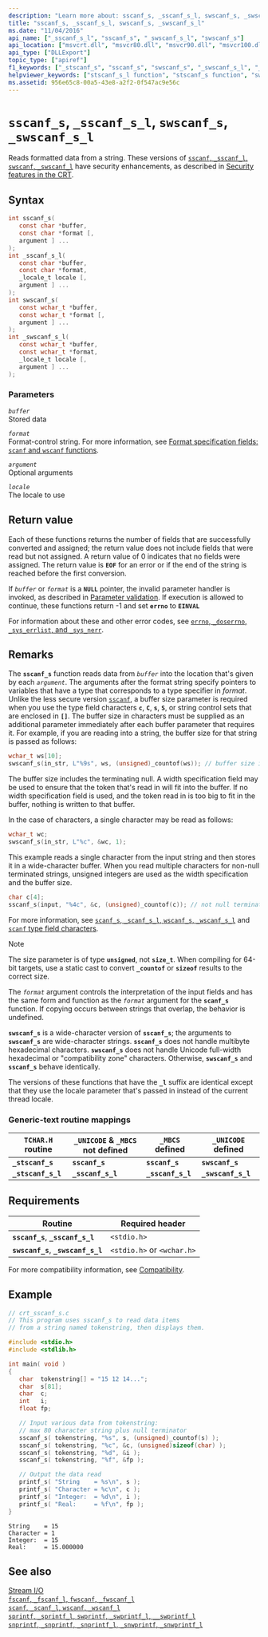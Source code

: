 ```yaml
---
description: "Learn more about: sscanf_s, _sscanf_s_l, swscanf_s, _swscanf_s_l"
title: "sscanf_s, _sscanf_s_l, swscanf_s, _swscanf_s_l"
ms.date: "11/04/2016"
api_name: ["_sscanf_s_l", "sscanf_s", "_swscanf_s_l", "swscanf_s"]
api_location: ["msvcrt.dll", "msvcr80.dll", "msvcr90.dll", "msvcr100.dll", "msvcr100_clr0400.dll", "msvcr110.dll", "msvcr110_clr0400.dll", "msvcr120.dll", "msvcr120_clr0400.dll", "ucrtbase.dll", "ntoskrnl.exe"]
api_type: ["DLLExport"]
topic_type: ["apiref"]
f1_keywords: ["_stscanf_s", "sscanf_s", "swscanf_s", "_swscanf_s_l", "_stscanf_s_l", "_sscanf_s_l"]
helpviewer_keywords: ["stscanf_s_l function", "stscanf_s function", "swscanf_s function", "swscanf_s_l function", "sscanf_s_l function", "_stscanf_s_l function", "strings [C++], reading data from", "sscanf_s function", "_swscanf_s_l function", "_stscanf_s function", "reading data, strings", "strings [C++], reading", "_sscanf_s_l function"]
ms.assetid: 956e65c8-00a5-43e8-a2f2-0f547ac9e56c
---
```

# `sscanf_s`, `_sscanf_s_l`, `swscanf_s`, `_swscanf_s_l`

Reads formatted data from a string. These versions of [`sscanf`, `_sscanf_l`, `swscanf`, `_swscanf_l`](sscanf-sscanf-l-swscanf-swscanf-l.md) have security enhancements, as described in [Security features in the CRT](../security-features-in-the-crt.md).

## Syntax

```C
int sscanf_s(
   const char *buffer,
   const char *format [,
   argument ] ...
);
int _sscanf_s_l(
   const char *buffer,
   const char *format,
   _locale_t locale [,
   argument ] ...
);
int swscanf_s(
   const wchar_t *buffer,
   const wchar_t *format [,
   argument ] ...
);
int _swscanf_s_l(
   const wchar_t *buffer,
   const wchar_t *format,
   _locale_t locale [,
   argument ] ...
);
```

### Parameters

*`buffer`*\
Stored data

*`format`*\
Format-control string. For more information, see [Format specification fields: `scanf` and `wscanf` functions](../format-specification-fields-scanf-and-wscanf-functions.md).

*`argument`*\
Optional arguments

*`locale`*\
The locale to use

## Return value

Each of these functions returns the number of fields that are successfully converted and assigned; the return value does not include fields that were read but not assigned. A return value of 0 indicates that no fields were assigned. The return value is **`EOF`** for an error or if the end of the string is reached before the first conversion.

If *`buffer`* or *`format`* is a **`NULL`** pointer, the invalid parameter handler is invoked, as described in [Parameter validation](../parameter-validation.md). If execution is allowed to continue, these functions return -1 and set **`errno`** to **`EINVAL`**

For information about these and other error codes, see [`errno`, `_doserrno`, `_sys_errlist`, and `_sys_nerr`](../errno-doserrno-sys-errlist-and-sys-nerr.md).

## Remarks

The **`sscanf_s`** function reads data from *`buffer`* into the location that's given by each *`argument`*. The arguments after the format string specify pointers to variables that have a type that corresponds to a type specifier in *format*. Unlike the less secure version [`sscanf`](sscanf-sscanf-l-swscanf-swscanf-l.md), a buffer size parameter is required when you use the type field characters **`c`**, **`C`**, **`s`**, **`S`**, or string control sets that are enclosed in **`[]`**. The buffer size in characters must be supplied as an additional parameter immediately after each buffer parameter that requires it. For example, if you are reading into a string, the buffer size for that string is passed as follows:

```C
wchar_t ws[10];
swscanf_s(in_str, L"%9s", ws, (unsigned)_countof(ws)); // buffer size is 10, width specification is 9
```

The buffer size includes the terminating null. A width specification field may be used to ensure that the token that's read in will fit into the buffer. If no width specification field is used, and the token read in is too big to fit in the buffer, nothing is written to that buffer.

In the case of characters, a single character may be read as follows:

```C
wchar_t wc;
swscanf_s(in_str, L"%c", &wc, 1);
```

This example reads a single character from the input string and then stores it in a wide-character buffer. When you read multiple characters for non-null terminated strings, unsigned integers are used as the width specification and the buffer size.

```C
char c[4];
sscanf_s(input, "%4c", &c, (unsigned)_countof(c)); // not null terminated
```

For more information, see [`scanf_s`, `_scanf_s_l`, `wscanf_s`, `_wscanf_s_l`](scanf-s-scanf-s-l-wscanf-s-wscanf-s-l.md) and [`scanf` type field characters](../scanf-type-field-characters.md).

> [!NOTE]
> The size parameter is of type **`unsigned`**, not **`size_t`**. When compiling for 64-bit targets, use a static cast to convert **`_countof`** or **`sizeof`** results to the correct size.

The *`format`* argument controls the interpretation of the input fields and has the same form and function as the *`format`* argument for the **`scanf_s`** function. If copying occurs between strings that overlap, the behavior is undefined.

**`swscanf_s`** is a wide-character version of **`sscanf_s`**; the arguments to **`swscanf_s`** are wide-character strings. **`sscanf_s`** does not handle multibyte hexadecimal characters. **`swscanf_s`** does not handle Unicode full-width hexadecimal or "compatibility zone" characters. Otherwise, **`swscanf_s`** and **`sscanf_s`** behave identically.

The versions of these functions that have the **`_l`** suffix are identical except that they use the locale parameter that's passed in instead of the current thread locale.

### Generic-text routine mappings

|`TCHAR.H` routine|`_UNICODE` & `_MBCS` not defined|`_MBCS` defined|`_UNICODE` defined|
|---------------------|------------------------------------|--------------------|-----------------------|
|**`_stscanf_s`**|**`sscanf_s`**|**`sscanf_s`**|**`swscanf_s`**|
|**`_stscanf_s_l`**|**`_sscanf_s_l`**|**`_sscanf_s_l`**|**`_swscanf_s_l`**|

## Requirements

|Routine|Required header|
|-------------|---------------------|
|**`sscanf_s`**, **`_sscanf_s_l`**|`<stdio.h>`|
|**`swscanf_s`**, **`_swscanf_s_l`**|`<stdio.h>` or `<wchar.h>`|

For more compatibility information, see [Compatibility](../compatibility.md).

## Example

```C
// crt_sscanf_s.c
// This program uses sscanf_s to read data items
// from a string named tokenstring, then displays them.

#include <stdio.h>
#include <stdlib.h>

int main( void )
{
   char  tokenstring[] = "15 12 14...";
   char  s[81];
   char  c;
   int   i;
   float fp;

   // Input various data from tokenstring:
   // max 80 character string plus null terminator
   sscanf_s( tokenstring, "%s", s, (unsigned)_countof(s) );
   sscanf_s( tokenstring, "%c", &c, (unsigned)sizeof(char) );
   sscanf_s( tokenstring, "%d", &i );
   sscanf_s( tokenstring, "%f", &fp );

   // Output the data read
   printf_s( "String    = %s\n", s );
   printf_s( "Character = %c\n", c );
   printf_s( "Integer:  = %d\n", i );
   printf_s( "Real:     = %f\n", fp );
}
```

```Output
String    = 15
Character = 1
Integer:  = 15
Real:     = 15.000000
```

## See also

[Stream I/O](../stream-i-o.md)\
[`fscanf`, `_fscanf_l`, `fwscanf`, `_fwscanf_l`](fscanf-fscanf-l-fwscanf-fwscanf-l.md)\
[`scanf`, `_scanf_l`, `wscanf`, `_wscanf_l`](scanf-scanf-l-wscanf-wscanf-l.md)\
[`sprintf`, `_sprintf_l`, `swprintf`, `_swprintf_l`, `__swprintf_l`](sprintf-sprintf-l-swprintf-swprintf-l-swprintf-l.md)\
[`snprintf`, `_snprintf`, `_snprintf_l`, `_snwprintf`, `_snwprintf_l`](snprintf-snprintf-snprintf-l-snwprintf-snwprintf-l.md)
